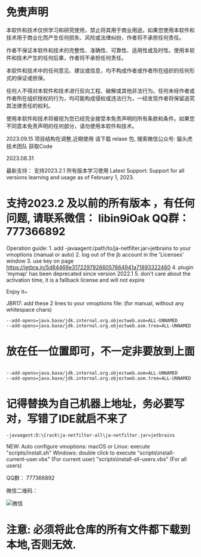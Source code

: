 # 免责声明
 

本软件和技术仅供学习和研究使用，禁止将其用于商业用途。如果您使用本软件和技术用于商业化而产生任何损失、风险或法律纠纷，作者将不承担任何责任。

作者不保证本软件和技术的完整性、准确性、可靠性、适用性或及时性。使用本软件和技术产生的任何后果，作者将不承担任何责任。

本软件和技术中的任何意见、建议或信息，均不构成作者或作者所在组织的任何形式的保证或担保。

任何人不得对本软件和技术进行反向工程、破解或其他非法行为。任何未经作者或作者所在组织授权的行为，均可能构成侵权或违法行为，一经发现作者将保留追究其法律责任的权利。

使用本软件和技术将被视为您已经完全接受本免责声明的所有条款和条件。如果您不同意本免责声明的任何部分，请勿使用本软件和技术。

2023.09.15 
项目结构在调整,近期使用 请下载 relase 包, 搜索微信公众号: 猫头虎技术团队      获取Code


2023.08.31

最新支持： 支持2023.2.1 所有版本学习使用
Latest Support: Support for all versions learning and usage as of February 1, 2023.

# 支持2023.2 及以前的所有版本 ，有任何问题, 请联系微信： libin9iOak    QQ群： 777366892
Operation guide: 
    1. add -javaagent:/path/to/ja-netfilter.jar=jetbrains to your vmoptions (manual or auto)
    2. log out of the jb account in the 'Licenses' window
    3. use key on page https://jetbra.in/5d84466e31722979266057664941a71893322460
    4. plugin 'mymap' has been deprecated since version 2022.1
    5. don't care about the activation time, it is a fallback license and will not expire

Enjoy it~

JBR17:
    add these 2 lines to your vmoptions file: (for manual, without any whitespace chars)
    
    --add-opens=java.base/jdk.internal.org.objectweb.asm=ALL-UNNAMED
    --add-opens=java.base/jdk.internal.org.objectweb.asm.tree=ALL-UNNAMED
    



    
# 放在任一位置即可，不一定非要放到上面

~~~

--add-opens=java.base/jdk.internal.org.objectweb.asm=ALL-UNNAMED
--add-opens=java.base/jdk.internal.org.objectweb.asm.tree=ALL-UNNAMED

~~~


# 记得替换为自己机器上地址，务必要写对，写错了IDE就启不来了
~~~
-javaagent:D:\Crack\ja-netfilter-all\ja-netfilter.jar=jetbrains
~~~

NEW: 
    Auto configure vmoptions:
        macOS or Linux: execute "scripts/install.sh"
        Windows: double click to execute "scripts\install-current-user.vbs" (For current user)
                                         "scripts\install-all-users.vbs" (For all users)
                                         
                                         
QQ群： 777366892

微信二维码： 

![微信](https://devpress.csdnimg.cn/6b09a41f054546f1b8480ffa5f15eef1.jpg)




# 注意: 必须将此仓库的所有文件都下载到本地,否则无效.
